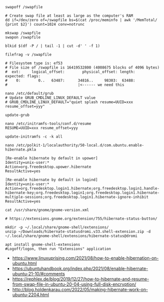 ```shell
swapoff /swapfile

# Create swap file at least as large as the computer's RAM
dd if=/dev/zero of=/swapfile bs=$(cat /proc/meminfo | awk '/MemTotal/ {print $2}') count=1024 conv=notrunc

mkswap /swapfile
swapon /swapfile

blkid $(df -P / | tail -1 | cut -d' ' -f 1)

filefrag -v /swapfile

# Filesystem type is: ef53
# File size of /swapfile is 16419532800 (4008675 blocks of 4096 bytes)
#  ext:     logical_offset:        physical_offset: length:   expected: flags:
#    0:        0..   63487:      34816..     98303:  63488:
#                                |<------ we need this

nano /etc/default/grub
# Update GRUB_CMDLINE_LINUX_DEFAULT value
# GRUB_CMDLINE_LINUX_DEFAULT="quiet splash resume=UUID=xxx resume_offset=yyy"

update-grub

nano /etc/initramfs-tools/conf.d/resume
RESUME=UUID=xxx resume_offset=yyy

update-initramfs -c -k all

nano /etc/polkit-1/localauthority/50-local.d/com.ubuntu.enable-hibernate.pkla
```
```
[Re-enable hibernate by default in upower]
Identity=unix-user:*
Action=org.freedesktop.upower.hibernate
ResultActive=yes

[Re-enable hibernate by default in logind]
Identity=unix-user:*
Action=org.freedesktop.login1.hibernate;org.freedesktop.login1.handle-hibernate-key;org.freedesktop.login1;org.freedesktop.login1.hibernate-multiple-sessions;org.freedesktop.login1.hibernate-ignore-inhibit
ResultActive=yes
```

```shell
cat /usr/share/gnome/gnome-version.xml

# https://extensions.gnome.org/extension/755/hibernate-status-button/

mkdir -p ~/.local/share/gnome-shell/extensions/
unzip ~/Downloads/hibernate-statusdromi.v33.shell-extension.zip -d ~/.local/share/gnome-shell/extensions/hibernate-status@dromi

apt install gnome-shell-extensions
#Logoff/logon, then run "Extensions" application
```

* https://www.linuxuprising.com/2021/08/how-to-enable-hibernation-on-ubuntu.html
* https://ubuntuhandbook.org/index.php/2021/08/enable-hibernate-ubuntu-21-10/#comments
* https://rephlex.de/blog/2019/12/27/how-to-hibernate-and-resume-from-swap-file-in-ubuntu-20-04-using-full-disk-encryption/
* http://blog.holdenkarau.com/2022/05/making-hibernate-work-on-ubuntu-2204.html
